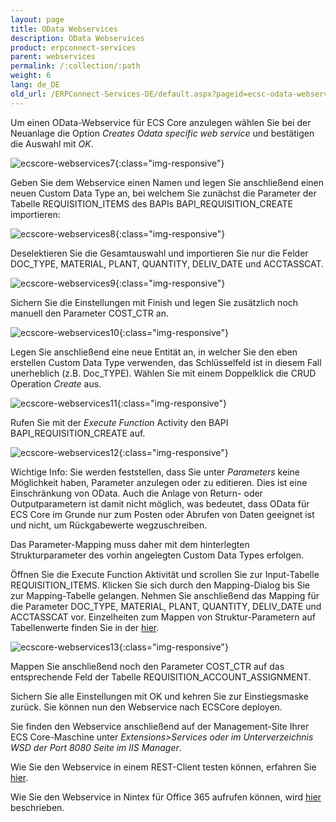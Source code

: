 ```yaml
---
layout: page
title: OData Webservices         
description: OData Webservices         
product: erpconnect-services
parent: webservices
permalink: /:collection/:path
weight: 6
lang: de_DE
old_url: /ERPConnect-Services-DE/default.aspx?pageid=ecsc-odata-webservices
---
```


Um einen OData-Webservice für ECS Core anzulegen wählen Sie bei der Neuanlage die Option *Creates Odata specific web service* und bestätigen die Auswahl mit *OK*.

![ecscore-webservices7](/img/content/ecscore-webservices7.png){:class="img-responsive"}

Geben Sie dem Webservice einen Namen und legen Sie anschließend einen neuen Custom Data Type an, bei welchem Sie zunächst die Parameter der Tabelle REQUISITION_ITEMS des BAPIs BAPI_REQUISITION_CREATE importieren:

![ecscore-webservices8](/img/content/ecscore-webservices8.png){:class="img-responsive"}

Deselektieren Sie die Gesamtauswahl und importieren Sie nur die Felder DOC_TYPE, MATERIAL, PLANT, QUANTITY, 
DELIV_DATE und ACCTASSCAT.

![ecscore-webservices9](/img/content/ecscore-webservices9.png){:class="img-responsive"}

Sichern Sie die Einstellungen mit Finish und legen Sie zusätzlich noch manuell den Parameter COST_CTR an.  

![ecscore-webservices10](/img/content/ecscore-webservices10.png){:class="img-responsive"}

Legen Sie anschließend eine neue Entität an, in welcher Sie den eben erstellen Custom Data Type verwenden, das Schlüsselfeld ist in diesem Fall unerheblich (z.B. Doc_TYPE). Wählen Sie mit einem Doppelklick die CRUD Operation *Create* aus. 


![ecscore-webservices11](/img/content/ecscore-webservices11.png){:class="img-responsive"}

Rufen Sie mit der *Execute Function* Activity den BAPI BAPI_REQUISITION_CREATE auf. 

![ecscore-webservices12](/img/content/ecscore-webservices12.png){:class="img-responsive"}

Wichtige Info: Sie werden feststellen, dass Sie unter *Parameters* keine Möglichkeit haben, Parameter anzulegen oder zu editieren. Dies ist eine Einschränkung von OData. Auch die Anlage von Return- oder Outputparametern ist damit nicht möglich, was bedeutet, dass OData für ECS Core im Grunde nur zum Posten oder Abrufen von Daten geeignet ist und nicht, um Rückgabewerte wegzuschreiben.  
 
Das Parameter-Mapping muss daher mit dem hinterlegten Strukturparameter des vorhin angelegten Custom Data Types erfolgen.  

Öffnen Sie die Execute Function Aktivität und scrollen Sie zur Input-Tabelle REQUISITION_ITEMS. Klicken Sie sich durch den Mapping-Dialog bis Sie zur Mapping-Tabelle gelangen. Nehmen Sie anschließend das Mapping für die Parameter DOC_TYPE, MATERIAL, PLANT, QUANTITY, DELIV_DATE und ACCTASSCAT vor. Einzelheiten zum Mappen von Struktur-Parametern auf Tabellenwerte finden Sie in der [hier](../../ecs-de/webservice-designer/mapping_von_eingabe_parametern/mapping_struktureller_parameter).

![ecscore-webservices13](/img/content/ecscore-webservices13.png){:class="img-responsive"}

Mappen Sie anschließend noch den Parameter COST_CTR auf das entsprechende Feld der Tabelle REQUISITION_ACCOUNT_ASSIGNMENT.

Sichern Sie alle Einstellungen mit OK und kehren Sie zur Einstiegsmaske zurück. Sie können nun den Webservice nach ECSCore deployen. 

Sie finden den Webservice anschließend auf der Management-Site Ihrer ECS Core-Maschine unter *Extensions>Services oder im Unterverzeichnis WSD der Port 8080 Seite im IIS Manager*. 

Wie Sie den Webservice in einem REST-Client testen können, erfahren Sie [hier](./testen-des-webservice-in-einem-rest-client).

Wie Sie den Webservice in Nintex für Office 365 aufrufen können, wird [hier](../../sap-integration-nintex/nintex-workflow-fuer-office-365/) beschrieben.  